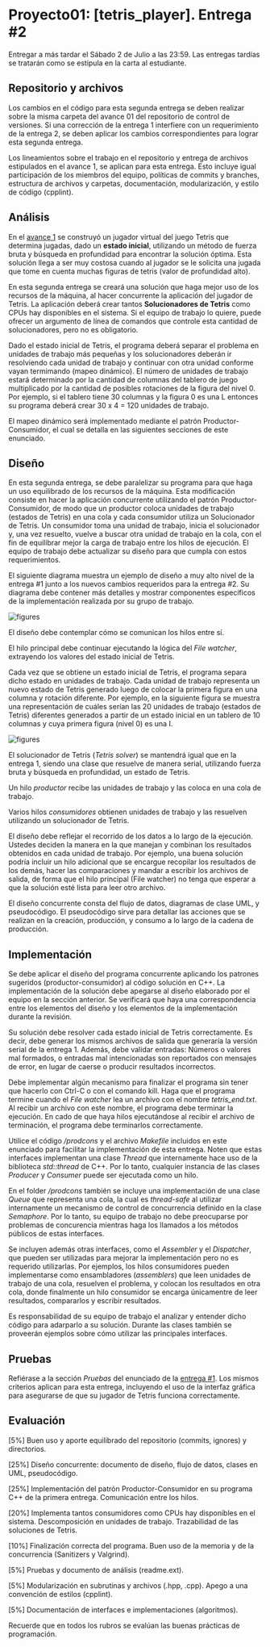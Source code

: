 # Proyecto01: [tetris_player]. Entrega #2

Entregar a más tardar el Sábado 2 de Julio a las 23:59. Las entregas tardías se tratarán como se estipula en la carta al estudiante.

## Repositorio y archivos

Los cambios en el código para esta segunda entrega se deben realizar sobre la misma carpeta del avance 01 del repositorio de control de versiones. Si una corrección de la entrega 1 interfiere con un requerimiento de la entrega 2, se deben aplicar los cambios correspondientes para lograr esta segunda entrega.

Los lineamientos sobre el trabajo en el repositorio y entrega de archivos estipulados en el avance 1, se aplican para esta entrega. Esto incluye igual participación de los miembros del equipo, políticas de commits y branches, estructura de archivos y carpetas, documentación, modularización, y estilo de código (cpplint).

## Análisis

En el [avance 1](https://github.com/jocan3/CI0117-2022-S1/tree/main/enunciados/proyectos/1.1) se construyó un jugador virtual del juego Tetris que determina jugadas, dado un **estado inicial**, utilizando un método de fuerza bruta y búsqueda en profundidad para encontrar la solución óptima. Esta solución llega a ser muy costosa cuando al jugador se le solicita una jugada que tome en cuenta muchas figuras de tetris (valor de profundidad alto).

En esta segunda entrega se creará una solución que haga mejor uso de los recursos de la máquina, al hacer concurrente la aplicación del jugador de Tetris. La aplicación deberá crear tantos **Solucionadores de Tetris** como CPUs hay disponibles en el sistema. Si el equipo de trabajo lo quiere, puede ofrecer un argumento de línea de comandos que controle esta cantidad de solucionadores, pero no es obligatorio.

Dado el estado inicial de Tetris, el programa deberá separar el problema en unidades de trabajo más pequeñas y los solucionadores deberán ir resolviendo cada unidad de trabajo y continuar con otra unidad conforme vayan termimando (mapeo dinámico). El número de unidades de trabajo estará determinado por la cantidad de columnas del tablero de juego multiplicado por la cantidad de posibles rotaciones de la figura del nivel 0. Por ejemplo, si el tablero tiene 30 columnas y la figura 0  es una L entonces su programa deberá crear 30 x 4 = 120 unidades de trabajo.  

El mapeo dinámico será implementado mediante el patrón Productor-Consumidor, el cual se detalla en las siguientes secciones de este enunciado.

## Diseño

En esta segunda entrega, se debe paralelizar su programa para que haga un uso equilibrado de los recursos de la máquina. Esta modificación consiste en hacer la aplicación concurrente utilizando el patrón Productor-Consumidor, de modo que un productor coloca unidades de trabajo (estados de Tetris) en una cola y cada consumidor utiliza un Solucionador de Tetris. Un consumidor toma una unidad de trabajo, inicia el solucionador y, una vez resuelto, vuelve a buscar otra unidad de trabajo en la cola, con el fin de equilibrar mejor la carga de trabajo entre los hilos de ejecución. El equipo de trabajo debe actualizar su diseño para que cumpla con estos requerimientos.

El siguiente diagrama muestra un ejemplo de diseño a muy alto nivel de la entrega #1 junto a los nuevos cambios requeridos para la entrega #2. Su diagrama debe contener más detalles y mostrar componentes específicos de la implementación realizada por su grupo de trabajo.

![figures](http://jocan3.com/misc_images/tetris_prod_cons_diagram.png)

El diseño debe contemplar cómo se comunican los hilos entre sí.

El hilo principal debe continuar ejecutando la lógica del *File watcher*, extrayendo los valores del estado inicial de Tetris.

Cada vez que se obtiene un estado inicial de Tetris, el programa separa dicho estado en unidades de trabajo. Cada unidad de trabajo representa un nuevo estado de Tetris generado luego de colocar la primera figura en una columna y rotación diferente. Por ejemplo, en la siguiente figura se muestra una representación de cuáles serían las 20 unidades de trabajo (estados de Tetris) diferentes generados a partir de un estado inicial en un tablero de 10 columnas y cuya primera figura (nivel 0) es una I.

![figures](http://jocan3.com/misc_images/tetris_work_units.png)

El solucionador de Tetris (*Tetris solver*) se mantendrá igual que en la entrega 1, siendo una clase que resuelve de manera serial, utilizando fuerza bruta y búsqueda en profundidad, un estado de Tetris.

Un hilo *productor* recibe las unidades de trabajo y las coloca en una cola de trabajo.

Varios hilos *consumidores* obtienen unidades de trabajo y las resuelven utilizando un solucionador de Tetris.

El diseño debe reflejar el recorrido de los datos a lo largo de la ejecución. Ustedes deciden la manera en la que manejan y combinan los resultados obtenidos en cada unidad de trabajo. Por ejemplo, una buena solución podría incluir un hilo adicional que se encargue recopilar los resultados de los demás, hacer las comparaciones y mandar a escribir los archivos de salida, de forma que el hilo principal (File watcher) no tenga que esperar a que la solución esté lista para leer otro archivo.

El diseño concurrente consta del flujo de datos, diagramas de clase UML, y pseudocódigo. El pseudocódigo sirve para detallar las acciones que se realizan en la creación, producción, y consumo a lo largo de la cadena de producción.

## Implementación

Se debe aplicar el diseño del programa concurrente aplicando los patrones sugeridos (productor-consumidor) al código solución en C++. La implementación de la solución debe apegarse al diseño elaborado por el equipo en la sección anterior. Se verificará que haya una correspondencia entre los elementos del diseño y los elementos de la implementación durante la revisión.

Su solución debe resolver cada estado inicial de Tetris correctamente. Es decir, debe generar los mismos archivos de salida que generaría la versión serial de la entrega 1. Además, debe validar entradas: Números o valores mal formados, o entradas mal intencionadas son reportados con mensajes de error, en lugar de caerse o producir resultados incorrectos.

Debe implementar algún mecanismo para finalizar el programa sin tener que hacerlo con Ctrl-C o con el comando kill. Haga que el programa termine cuando el *File watcher* lea un archivo con el nombre *tetris_end.txt*. Al recibir un archivo con este nombre, el programa debe terminar la ejecución. En cado de que haya hilos ejecutándose al recibir el archivo de terminación, el programa debe terminarlos correctamente.

Utilice el código */prodcons* y el archivo *Makefile* incluidos en este enunciado para facilitar la implementación de esta entrega. Noten que estas interfaces implementan una clase *Thread* que internamente hace uso de la biblioteca *std::thread* de C++. Por lo tanto, cualquier instancia de las clases *Producer* y *Consumer* puede ser ejecutada como un hilo. 

En el folder */prodcons* también se incluye una implementación de una clase *Queue* que representa una cola, la cual es *thread-safe* al utilizar internamente un mecanismo de control de concurrencia definido en la clase *Semaphore*. Por lo tanto, su equipo de trabajo no debe preocuparse por problemas de concurencia mientras haga los llamados a los métodos públicos de estas interfaces.

Se incluyen además otras interfaces, como el *Assembler* y el *Dispatcher*, que pueden ser utilizadas para mejorar la implementación pero no es requerido utilizarlas. Por ejemplos, los hilos consumidores pueden implementarse como ensambladores (*assemblers*) que leen unidades de trabajo de una cola, resuelven el problema, y colocan los resultados en otra cola, donde finalmente un hilo consumidor se encarga únicamentre de leer resultados, compararlos y escribir resultados.

Es responsabilidad de su equipo de trabajo el analizar y entender dicho código para adarparlo a su solución. Durante las clases también se proveerán ejemplos sobre cómo utilizar las principales interfaces.

## Pruebas

Refiérase a la sección *Pruebas* del enunciado de la [entrega #1](https://github.com/jocan3/CI0117-2022-S1/tree/main/enunciados/proyectos/1.1). Los mismos criterios aplican para esta entrega, incluyendo el uso de la interfaz gráfica para asegurarse de que su jugador de Tetris funciona correctamente.

## Evaluación

[5%] Buen uso y aporte equilibrado del repositorio (commits, ignores) y directorios.

[25%] Diseño concurrente: documento de diseño, flujo de datos, clases en UML, pseudocódigo.

[25%] Implementación del patrón Productor-Consumidor en su programa C++ de la primera entrega. Comunicación entre los hilos.

[20%] Implementa tantos consumidores como CPUs hay disponibles en el sistema. Descomposición en unidades de trabajo. Trazabilidad de las soluciones de Tetris.

[10%] Finalización correcta del programa. Buen uso de la memoria y de la concurrencia (Sanitizers y Valgrind).

[5%] Pruebas y documento de análisis (readme.ext).

[5%] Modularización en subrutinas y archivos (.hpp, .cpp). Apego a una convención de estilos (cpplint).

[5%] Documentación de interfaces e implementaciones (algoritmos).

Recuerde que en todos los rubros se evalúan las buenas prácticas de programación.
